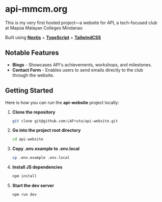 # api-mmcm.org
This is my very first hosted project—a website for API, a tech-focused club at Mapúa Malayan Colleges Mindanao

Built using **[Nextjs](https://nextjs.org)** + **[TypeScript](https://www.typescriptlang.org/)** + **[TailwindCSS](https://tailwindcss.com/)**

## Notable Features
- **Blogs** - Showcases API's achievements, workshops, and milestones.
- **Contact Form** - Enables users to send emails directly to the club through the website.

## Getting Started  
Here is how you can run the **api-website** project locally:  

1. **Clone the repository**

   ```bash
   git clone git@github.com:LAFruto/api-website.git

2. **Go into the project root directory**

   ```bash
   cd api-website

3. **Copy .env.example to .env.local**

   ```bash
   cp .env.example .env.local

4. **Install JS dependencies**

   ```bash
   npm install
   
1. **Start the dev server**

   ```bash
   npm run dev
